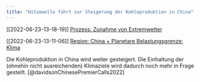 ```yaml
---
title: "Hitzewelle führt zur Steigerung der Kohleproduktion in China"
---
```


[[2022-06-23-13-18-19]] [Prozess: Zunahme von Extremwetter](2022-06-23-13-18-19.html) 

[[2022-06-23-13-11-06]] [Region: China + Planetare Belastungsgrenze: Klima](2022-06-23-13-11-06.html)

Die Kohleproduktion in China wird weiter gesteigert. Die Einhaltung der (ohnehin nicht ausreichenden) Klimaziele wird dadurch noch mehr in Frage gestellt.  [@davidsonChinesePremierCalls2022]  